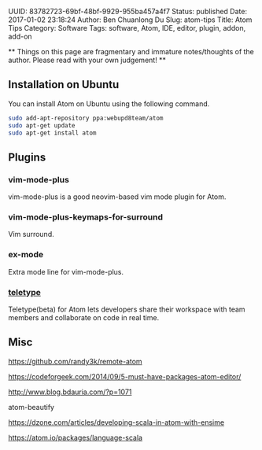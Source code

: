 UUID: 83782723-69bf-48bf-9929-955ba457a4f7
Status: published
Date: 2017-01-02 23:18:24
Author: Ben Chuanlong Du
Slug: atom-tips
Title: Atom Tips
Category: Software
Tags: software, Atom, IDE, editor, plugin, addon, add-on

**
Things on this page are
fragmentary and immature notes/thoughts of the author.
Please read with your own judgement!
**

## Installation on Ubuntu

You can install Atom on Ubuntu using the following command.
```bash
sudo add-apt-repository ppa:webupd8team/atom
sudo apt-get update
sudo apt-get install atom
```

## Plugins

### vim-mode-plus
vim-mode-plus is a good neovim-based vim mode plugin for Atom.

### vim-mode-plus-keymaps-for-surround

Vim surround.


### ex-mode

Extra mode line for vim-mode-plus.

### [teletype](https://teletype.atom.io/)

Teletype(beta) for Atom lets developers share their workspace 
with team members and collaborate on code in real time.

## Misc

https://github.com/randy3k/remote-atom

https://codeforgeek.com/2014/09/5-must-have-packages-atom-editor/


http://www.blog.bdauria.com/?p=1071

atom-beautify

https://dzone.com/articles/developing-scala-in-atom-with-ensime

https://atom.io/packages/language-scala
